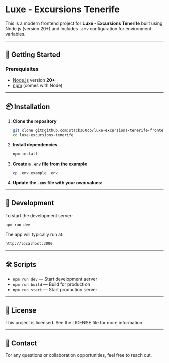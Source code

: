 # Luxe - Excursions Tenerife

This is a modern frontend project for **Luxe - Excursions Tenerife** built using Node.js (version 20+) and includes `.env` configuration for environment variables.

---

## 🚀 Getting Started

### Prerequisites

- [Node.js](https://nodejs.org/) version **20+**
- [npm](https://www.npmjs.com/) (comes with Node)

---

## 📦 Installation

1. **Clone the repository**
   ```bash
   git clone git@github.com:stack360co/luxe-excursions-tenerife-frontend.git
   cd luxe-excursions-tenerife
   ```

2. **Install dependencies**
   ```bash
   npm install
   ```

3. **Create a `.env` file from the example**
   ```bash
   cp .env.example .env
   ```

4. **Update the `.env` file with your own values:**
---

## 🧪 Development

To start the development server:

```bash
npm run dev
```

The app will typically run at:

```
http://localhost:3000
```

---


## 🛠️ Scripts

- `npm run dev` — Start development server
- `npm run build` — Build for production
- `npm run start` — Start production server

---

## 📄 License

This project is licensed. See the LICENSE file for more information.

---

## 💬 Contact

For any questions or collaboration opportunities, feel free to reach out.

